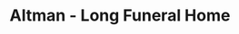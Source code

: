 ---
title: "Altman - Long Funeral Home"
url: /debary/altman-long-funeral-home/
shop: Bestattungen
---